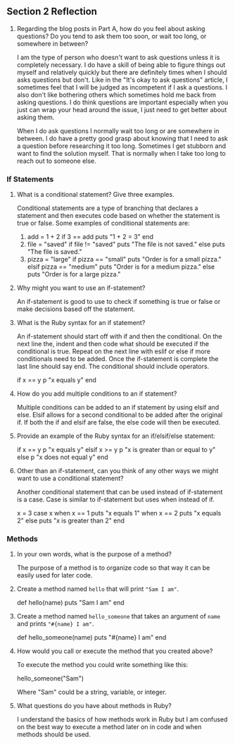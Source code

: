 ## Section 2 Reflection

1. Regarding the blog posts in Part A, how do you feel about asking questions? Do you tend to ask them too soon, or wait too long, or somewhere in between?

    I am the type of person who doesn't want to ask questions unless it is completely necessary. I do have a skill of being able to figure things out myself and relatively quickly but there are definitely times when I should asks questions but don't. Like in the "It's okay to ask questions" article, I sometimes feel that I will be judged as incompetent if I ask a questions. I also don't like bothering others which sometimes hold me back from asking questions. I do think questions are important especially when you just can wrap your head around the issue, I just need to get better about asking them.

    When I do ask questions I normally wait too long or are somewhere in between. I do have a pretty good grasp about knowing that I need to ask a question before researching it too long. Sometimes I get stubborn and want to find the solution myself. That is normally when I take too long to reach out to someone else.

### If Statements

1. What is a conditional statement? Give three examples.

    Conditional statements are a type of branching that declares a statement and then executes code based on whether the statement is true or false. Some examples of conditional statements are:

    1. add = 1 + 2
        if 3 == add
         puts "1 + 2 = 3"
         end
    1. file = "saved"
        if file != "saved"
          puts "The file is not saved."
        else
          puts "The file is saved."
    1. pizza = "large"
        if pizza == "small"
          puts "Order is for a small pizza."
        elsif pizza == "medium"
          puts "Order is for a medium pizza."
        else
          puts "Order is for a large pizza."

1. Why might you want to use an if-statement?

    An if-statement is good to use to check if something is true or false or make decisions based off the statement.

1. What is the Ruby syntax for an if statement?

    An if-statement should start off with if and then the conditional. On the next line the, indent and then code what should be executed if the conditional is true. Repeat on the next line with eslif or else if more conditionals need to be added. Once the if-statement is complete the last line should say end. The conditional should include operators.

    if x == y
      p "x equals y"
    end

1. How do you add multiple conditions to an if statement?

    Multiple conditions can be added to an if statement by using elsif and else. Elsif allows for a second conditional to be added after the original if. If both the if and elsif are false, the else code will then be executed.

1. Provide an example of the Ruby syntax for an if/elsif/else statement:

    if x == y
      p "x equals y"
    elsif x >= y
      p "x is greater than or equal to y"
    else
      p "x does not equal y"
    end

1. Other than an if-statement, can you think of any other ways we might want to use a conditional statement?

    Another conditional statement that can be used instead of if-statement is a case. Case is similar to if-statement but uses when instead of if.

    x = 3
    case x
    when x == 1
      puts "x equals 1"
    when x == 2
      puts "x equals 2"
    else
      puts "x is greater than 2"
    end

### Methods

1. In your own words, what is the purpose of a method?

    The purpose of a method is to organize code so that way it can be easily used for later code.

1. Create a method named `hello` that will print `"Sam I am"`.

    def hello(name)
      puts "Sam I am"
    end

1. Create a method named `hello_someone` that takes an argument of `name` and prints `"#{name} I am"`.

    def hello_someone(name)
      puts "#{name} I am"
    end

1. How would you call or execute the method that you created above?

    To execute the method you could write something like this:

    hello_someone("Sam")

    Where "Sam" could be a string, variable, or integer.

1. What questions do you have about methods in Ruby?

    I understand the basics of how methods work in Ruby but I am confused on the best way to execute a method later on in code and when methods should be used.
